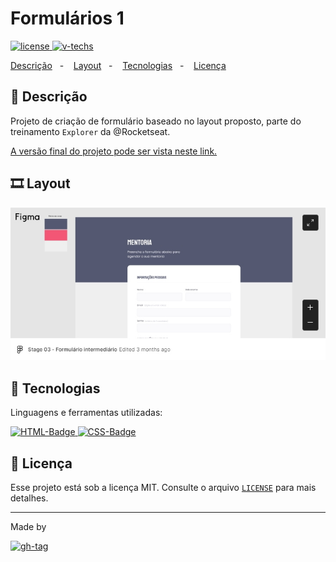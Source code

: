 # Formulários 1

[![license] ![v-techs]](#formularios-1)

[Descrição](#-descrição)&nbsp;&nbsp;&nbsp;-&nbsp;&nbsp;&nbsp;
[Layout](#%EF%B8%8F-layout)&nbsp;&nbsp;&nbsp;-&nbsp;&nbsp;&nbsp;
[Tecnologias](#-tecnologias)&nbsp;&nbsp;&nbsp;-&nbsp;&nbsp;&nbsp;
[Licença](#-licença) &nbsp;&nbsp;&nbsp;

## 📌 Descrição

Projeto de criação de formulário baseado no layout proposto, parte do treinamento `Explorer` da @Rocketseat.

[A versão final do projeto pode ser vista neste link.](https://dam450.github.io/rseat-form-01/)

## 🎞️ Layout

[![figma-preview]](https://www.figma.com/file/sjlQvieL3utNXcd6oe1jdi/Stage-03---Formul%C3%A1rio-intermedi%C3%A1rio?node-id=0%3A1&viewer=1)

## 🧰 Tecnologias

Linguagens e ferramentas utilizadas:

[![HTML-Badge][html5] ![CSS-Badge][css3]](#-tecnologias)

## 📄 Licença

Esse projeto está sob a licença MIT. Consulte o arquivo [`LICENSE`](./LICENSE.md) para mais detalhes.

---

Made by

[![gh-tag]](https://github.com/dam450/)

<!-- Images -->

[figma-preview]: ./.github/img/preview.jpg 'Figma preview'
[langs]: https://img.shields.io/github/languages/count/dam450/space-shooter?style=plastic 'Linguagens utilizadas'
[html5]: https://img.shields.io/badge/html5-E34F26?logo=html5&logoColor=fff&style=for-the-badge 'HTML5 badge'
[css3]: https://img.shields.io/badge/css3-1572B6?logo=CSS3&logoColor=fff&style=for-the-badge 'CSS3 badge'
[js]: https://img.shields.io/badge/JavaScript-F7DF1E?logo=JavaScript&logoColor=000&style=for-the-badge 'javascript badge'
[v-techs]: https://img.shields.io/github/languages/count/dam450/rocket-sect?label=techs&logo=GitHub&style=plastic 'Tecnologias'
[v-tag]: https://img.shields.io/github/v/tag/dam450/rocket-sect?color=555&label=tag&logo=GitHub&style=plastic 'GitHub Tag Version'
[license]: https://img.shields.io/github/license/dam450/rocket-sect?color=blue&label=Licen%C3%A7a&logo=Conventional%20Commits&logoColor=fff&style=plastic 'License badge'
[gh-tag]: https://img.shields.io/badge/DAM450-181717?logo=GitHub&logoColor=fff&link=https://github.com/dam450/ "Dam450's GitHub Tag"
